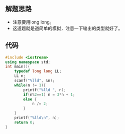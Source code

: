 ## 解题思路

-   注意要用long long。
-   这道题就是道简单的模拟，注意一下输出的类型就好了。

## 代码

```cpp
#include <iostream>
using namespace std;
int main(){
	typedef long long LL;
	LL n;
	scanf("%lld", &n);
	while(n != 1){
		printf("%lld ", n);
		if(n%2==1) n = 3*n + 1;
		else {
			n /= 2;
		}
	}
	printf("%lld\n", n);
	return 0;
} 
```

